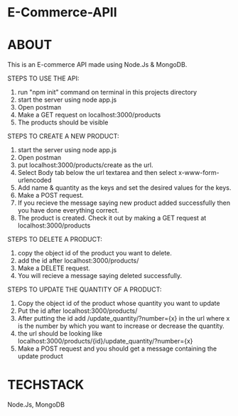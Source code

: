 # E-Commerce-APII

# ABOUT

This is an E-commerce API made using Node.Js & MongoDB.

STEPS TO USE THE API:

1. run "npm init" command on terminal in this projects directory
2. start the server using node app.js
3. Open postman
4. Make a GET request on localhost:3000/products
5. The products should be visible

STEPS TO CREATE A NEW PRODUCT:

1. start the server using node app.js
2. Open postman
3. put localhost:3000/products/create as the url.
4. Select Body tab below the url textarea and then select x-www-form-urlencoded
5. Add name & quantity as the keys and set the desired values for the keys.
6. Make a POST request.
7. If you recieve the message saying new product added successfully then you have done everything correct.
8. The product is created. Check it out by making a GET request at localhost:3000/products

STEPS TO DELETE A PRODUCT:

1. copy the object id of the product you want to delete.
2. add the id after localhost:3000/products/
3. Make a DELETE request.
4. You will recieve a message saying deleted successfully.

STEPS TO UPDATE THE QUANTITY OF A PRODUCT:

1. Copy the object id of the product whose quantity you want to update
2. Put the id after localhost:3000/products/
3. After putting the id add /update_quantity/?number={x} in the url where x is the number by which you want to increase or decrease the quantity.
4. the url should be looking like localhost:3000/products/{id}/update_quantity/?number={x}
5. Make a POST request and you should get a message containing the update product

# TECHSTACK

Node.Js, MongoDB

